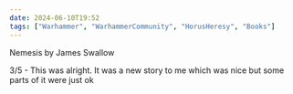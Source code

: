 ```yaml
---
date: 2024-06-10T19:52
tags: ["Warhammer", "WarhammerCommunity", "HorusHeresy", "Books"]
---
```

Nemesis by James Swallow

3/5 - This was alright. It was a new story to me which was nice but some parts of it were just ok
